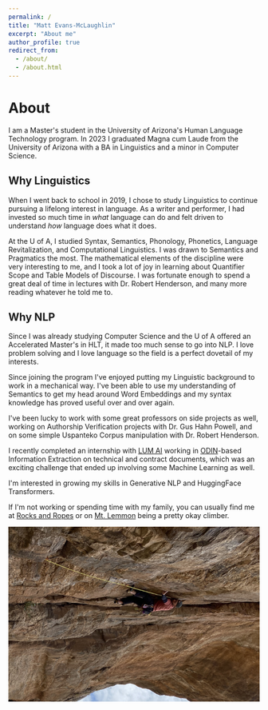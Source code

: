 ```yaml
---
permalink: /
title: "Matt Evans-McLaughlin"
excerpt: "About me"
author_profile: true
redirect_from: 
  - /about/
  - /about.html
---
```


# About
I am a Master's student in the University of Arizona's Human Language Technology program. In 2023 I graduated Magna cum Laude from the University of Arizona with a BA in Linguistics and a minor in Computer Science.

## Why Linguistics
When I went back to school in 2019, I chose to study Linguistics to continue pursuing a lifelong interest in language. As a writer and performer, I had invested so much time in *what* language can do and felt driven to understand *how* language does what it does. 

At the U of A, I studied Syntax, Semantics, Phonology, Phonetics, Language Revitalization, and Computational Linguistics. I was drawn to Semantics and Pragmatics the most. The mathematical elements of the discipline were very interesting to me, and I took a lot of joy in learning about Quantifier Scope and Table Models of Discourse. I was fortunate enough to spend a great deal of time in lectures with Dr. Robert Henderson, and many more reading whatever he told me to. 

## Why NLP
Since I was already studying Computer Science and the U of A offered an Accelerated Master's in HLT, it made too much sense to go into NLP. I love problem solving and I love language so the field is a perfect dovetail of my interests. 

Since joining the program I've enjoyed putting my Linguistic background to work in a mechanical way. I've been able to use my understanding of Semantics to get my head around Word Embeddings and my syntax knowledge has proved useful over and over again.

I've been lucky to work with some great professors on side projects as well, working on Authorship Verification projects with Dr. Gus Hahn Powell, and on some simple Uspanteko Corpus manipulation with Dr. Robert Henderson.

I recently completed an internship with [LUM AI](http://Lum.AI) working in [ODIN](https://github.com/lum-ai/odinson)-based Information Extraction on technical and contract documents, which was an exciting challenge that ended up involving some Machine Learning as well.

I'm interested in growing my skills in Generative NLP and HuggingFace Transformers.

If I'm not working or spending time with my family, you can usually find me at [Rocks and Ropes](https://rocksandropes.com/) or on [Mt. Lemmon](https://www.mountainproject.com/area/106822076/mount-lemmon-santa-catalina-mountains) being a pretty okay climber.
<div style="text-align: center;">
    <img src="/images/climbing.png" alt="Go Speed Racer at Pinhead Wall on Mt. Lemmon">
</div>
